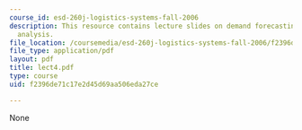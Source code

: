 ```yaml
---
course_id: esd-260j-logistics-systems-fall-2006
description: This resource contains lecture slides on demand forecasting and causal
  analysis.
file_location: /coursemedia/esd-260j-logistics-systems-fall-2006/f2396de71c17e2d45d69aa506eda27ce_lect4.pdf
file_type: application/pdf
layout: pdf
title: lect4.pdf
type: course
uid: f2396de71c17e2d45d69aa506eda27ce

---
```

None